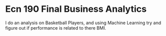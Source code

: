 # Ecn 190 Final Business Analytics
I do an analysis on Basketball Players, and using Machine Learning try and figure out if performance is related to there BMI.
